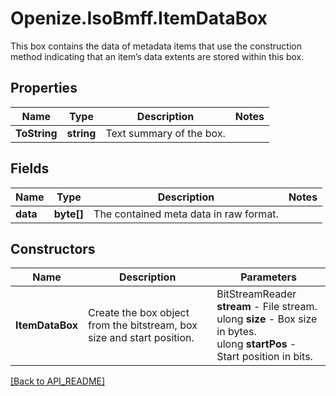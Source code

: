 # Openize.IsoBmff.ItemDataBox

This box contains the data of metadata items that use the construction method indicating that an item’s data extents are stored within this box.

## Properties

Name | Type | Description | Notes
------------ | ------------- | ------------- | -------------
**ToString** | **string** | Text summary of the box. | 

## Fields

Name | Type | Description | Notes
------------ | ------------- | ------------- | -------------
**data** | **byte[]** | The contained meta data in raw format. | 

## Constructors

Name | Description | Parameters
------------ | ------------- | -------------
**ItemDataBox** | Create the box object from the bitstream, box size and start position. | BitStreamReader <b>stream</b> - File stream.<br />ulong <b>size</b> - Box size in bytes.<br />ulong <b>startPos</b> - Start position in bits.

[[Back to API_README]](API_README.md)